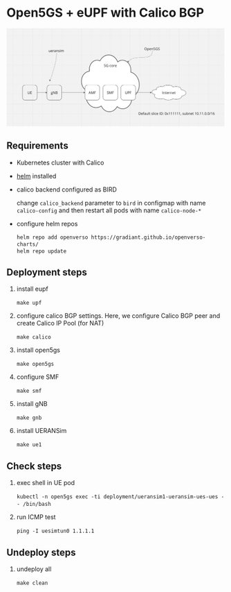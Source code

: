 # Open5GS + eUPF with Calico BGP

![](./schema.png)

## Requirements

- Kubernetes cluster with Calico
- [helm](https://helm.sh/docs/intro/install/) installed
- calico backend configured as BIRD

    change `calico_backend` parameter to `bird` in configmap with name `calico-config` and then restart all pods with name `calico-node-*`

- configure helm repos

    ```
    helm repo add openverso https://gradiant.github.io/openverso-charts/
    helm repo update
    ```

## Deployment steps

1. install eupf

    `make upf`

2. configure calico BGP settings. Here, we configure Calico BGP peer and create Calico IP Pool (for NAT)

    `make calico`

3. install open5gs

    `make open5gs`

4. configure SMF

    `make smf`

5. install gNB

    `make gnb`

6. install UERANSim

    `make ue1`

## Check steps

1. exec shell in UE pod

    `kubectl -n open5gs exec -ti deployment/ueransim1-ueransim-ues-ues -- /bin/bash`

2. run ICMP test

    `ping -I uesimtun0 1.1.1.1`

## Undeploy steps

1. undeploy all

    `make clean`
